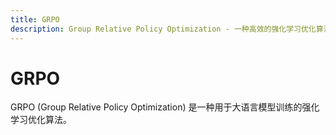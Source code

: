 ```yaml
---
title: GRPO
description: Group Relative Policy Optimization - 一种高效的强化学习优化算法
---
```


# GRPO

GRPO (Group Relative Policy Optimization) 是一种用于大语言模型训练的强化学习优化算法。

<!-- 内容待补充 -->

